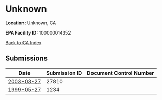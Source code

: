 # Unknown

**Location:** Unknown, CA

**EPA Facility ID:** 100000014352

[Back to CA Index](../../index.md)

## Submissions

| Date | Submission ID | Document Control Number |
|------|--------------|-------------------------|
| [2003-03-27](submissions/27810.md) | 27810 |  |
| [1999-05-27](submissions/1234.md) | 1234 |  |
